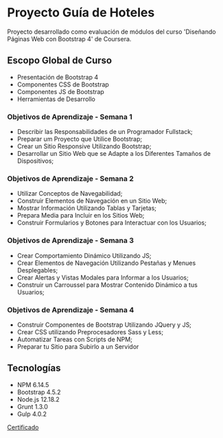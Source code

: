 # Proyecto Guía de Hoteles

Proyecto desarrollado como evaluación de módulos del curso 'Diseñando Páginas Web con Bootstrap 4' de Coursera.

## Escopo Global de Curso

- Presentación de Bootstrap 4
- Componentes CSS de Bootstrap
- Componentes JS de Bootstrap
- Herramientas de Desarrollo

### Objetivos de Aprendizaje - Semana 1

- Describir las Responsabilidades de un Programador Fullstack;
- Preparar um Proyecto que Utilice Bootstrap;
- Crear un Sitio Responsive Utilizando Bootstrap;
- Desarrollar un Sitio Web que se Adapte a los Diferentes Tamaños de Dispositivos;

### Objetivos de Aprendizaje - Semana 2

- Utilizar Conceptos de Navegabilidad;
- Construir Elementos de Navegación en un Sitio Web;
- Mostrar Información Utilizando Tablas y Tarjetas;
- Prepara Media para Incluir en los Sitios Web;
- Construir Formularios y Botones para Interactuar con los Usuarios;

### Objetivos de Aprendizaje - Semana 3

- Crear Comportamiento Dinámico Utilizando JS;
- Crear Elementos de Navegación Utilizando Pestañas y Menues Desplegables;
- Crear Alertas y Vistas Modales para Informar a los Usuarios;
- Construir un Carroussel para Mostrar Contenido Dinámico a tus Usuarios;

### Objetivos de Aprendizaje - Semana 4

- Construir Componentes de Bootstrap Utilizando JQuery y JS;
- Crear CSS utilizando Preprocesadores Sass y Less;
- Automatizar Tareas con Scripts de NPM;
- Preparar tu Sitio para Subirlo a un Servidor

## Tecnologías

- NPM 6.14.5
- Bootstrap 4.5.2
- Node.js 12.18.2
- Grunt 1.3.0
- Gulp 4.0.2

<a href="https://www.coursera.org/account/accomplishments/verify/RW85JM38MWQC" target="_blank">Certificado</a>

